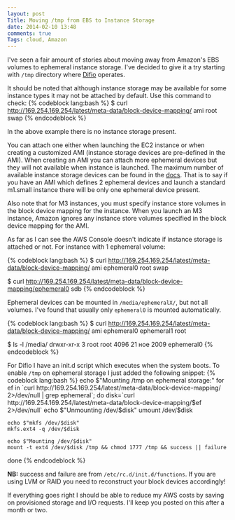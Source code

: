 ```yaml
---
layout: post
Title: Moving /tmp from EBS to Instance Storage
date: 2014-02-10 13:48
comments: true
Tags: cloud, Amazon
---
```


I've seen a fair amount of stories about moving away from Amazon's EBS volumes
to ephemeral instance storage. I've decided to give it a try starting with `/tmp`
directory where [Difio](http://www.dif.io) operates.

It should be noted that although instance storage may be available for some instance
types it may not be attached by default. Use this command to check:
{% codeblock lang:bash %}
$ curl http://169.254.169.254/latest/meta-data/block-device-mapping/
ami
root
swap
{% endcodeblock %}

In the above example there is no instance storage present. 

You can attach one either when launching the EC2 instance or when creating a customized AMI
(instance storage devices are pre-defined in the AMI). When creating an AMI you can attach more ephemeral devices
but they will not available when instance is launched. The maximum number of available
instance storage devices can be found in the
[docs](http://docs.aws.amazon.com/AWSEC2/latest/UserGuide/InstanceStorage.html#StorageOnInstanceTypes).
That is to say if you have an AMI which defines 2 ephemeral devices and launch a
standard m1.small instance there will be only one ephemeral device present.

Also note that for M3 instances, you must specify instance store volumes in the
block device mapping for the instance. When you launch an M3 instance, Amazon ignores
any instance store volumes specified in the block device mapping for the AMI.


As far as I can see the AWS Console doesn't indicate if instance storage is attached
or not. For instance with 1 ephemeral volume:

{% codeblock lang:bash %}
$ curl http://169.254.169.254/latest/meta-data/block-device-mapping/
ami
ephemeral0
root
swap

$ curl http://169.254.169.254/latest/meta-data/block-device-mapping/ephemeral0
sdb
{% endcodeblock %}


Ephemeral devices can be mounted in `/media/ephemeralX/`, but not all volumes.
I've found that usually only `ephemeral0` is mounted automatically.

{% codeblock lang:bash %}
$ curl http://169.254.169.254/latest/meta-data/block-device-mapping/
ami
ephemeral0
ephemeral1
root

$ ls -l /media/
drwxr-xr-x 3 root root 4096 21 ное  2009 ephemeral0
{% endcodeblock %}



For Difio I have an init.d script which executes when the system
boots. To enable `/tmp` on ephemeral storage I just added the following snippet:
{% codeblock lang:bash %}
echo $"Mounting /tmp on ephemeral storage:"
for ef in `curl http://169.254.169.254/latest/meta-data/block-device-mapping/ 2>/dev/null | grep ephemeral`; do
    disk=`curl http://169.254.169.254/latest/meta-data/block-device-mapping/$ef 2>/dev/null`
    echo $"Unmounting /dev/$disk"
    umount /dev/$disk

    echo $"mkfs /dev/$disk"
    mkfs.ext4 -q /dev/$disk

    echo $"Mounting /dev/$disk"
    mount -t ext4 /dev/$disk /tmp && chmod 1777 /tmp && success || failure
done
{% endcodeblock %}

**NB:** success and failure are from `/etc/rc.d/init.d/functions`.
If you are using LVM or RAID you need to reconstruct your block devices
accordingly!


If everything goes right I should be able to reduce my AWS costs by saving on
provisioned storage and I/O requests. I'll keep you posted on this after a month or two.
